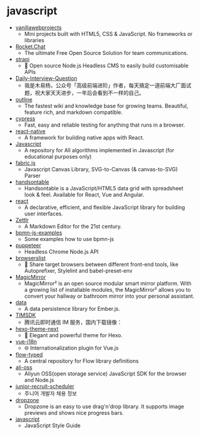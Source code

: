 # javascript
- [vanillawebprojects](https://github.com/bradtraversy/vanillawebprojects)
  - Mini projects built with HTML5, CSS & JavaScript. No frameworks or libraries
- [Rocket.Chat](https://github.com/RocketChat/Rocket.Chat)
  - The ultimate Free Open Source Solution for team communications.
- [strapi](https://github.com/strapi/strapi)
  - 🚀 Open source Node.js Headless CMS to easily build customisable APIs
- [Daily-Interview-Question](https://github.com/Advanced-Frontend/Daily-Interview-Question)
  - 我是木易杨，公众号「高级前端进阶」作者，每天搞定一道前端大厂面试题，祝大家天天进步，一年后会看到不一样的自己。
- [outline](https://github.com/outline/outline)
  - The fastest wiki and knowledge base for growing teams. Beautiful, feature rich, and markdown compatible.
- [cypress](https://github.com/cypress-io/cypress)
  - Fast, easy and reliable testing for anything that runs in a browser.
- [react-native](https://github.com/facebook/react-native)
  - A framework for building native apps with React.
- [Javascript](https://github.com/TheAlgorithms/Javascript)
  - A repository for All algorithms implemented in Javascript (for educational purposes only)
- [fabric.js](https://github.com/fabricjs/fabric.js)
  - Javascript Canvas Library, SVG-to-Canvas (& canvas-to-SVG) Parser
- [handsontable](https://github.com/handsontable/handsontable)
  - Handsontable is a JavaScript/HTML5 data grid with spreadsheet look & feel. Available for React, Vue and Angular.
- [react](https://github.com/facebook/react)
  - A declarative, efficient, and flexible JavaScript library for building user interfaces.
- [Zettlr](https://github.com/Zettlr/Zettlr)
  - A Markdown Editor for the 21st century.
- [bpmn-js-examples](https://github.com/bpmn-io/bpmn-js-examples)
  - Some examples how to use bpmn-js
- [puppeteer](https://github.com/puppeteer/puppeteer)
  - Headless Chrome Node.js API
- [browserslist](https://github.com/browserslist/browserslist)
  - 🦔 Share target browsers between different front-end tools, like Autoprefixer, Stylelint and babel-preset-env
- [MagicMirror](https://github.com/MichMich/MagicMirror)
  - MagicMirror² is an open source modular smart mirror platform. With a growing list of installable modules, the MagicMirror² allows you to convert your hallway or bathroom mirror into your personal assistant.
- [data](https://github.com/emberjs/data)
  - A data persistence library for Ember.js.
- [TIMSDK](https://github.com/tencentyun/TIMSDK)
  - 腾讯云即时通信 IM 服务，国内下载镜像：
- [hexo-theme-next](https://github.com/next-theme/hexo-theme-next)
  - 🎉 Elegant and powerful theme for Hexo.
- [vue-i18n](https://github.com/kazupon/vue-i18n)
  - 🌐 Internationalization plugin for Vue.js
- [flow-typed](https://github.com/flow-typed/flow-typed)
  - A central repository for Flow library definitions
- [ali-oss](https://github.com/ali-sdk/ali-oss)
  - Aliyun OSS(open storage service) JavaScript SDK for the browser and Node.js
- [junior-recruit-scheduler](https://github.com/jojoldu/junior-recruit-scheduler)
  - 주니어 개발자 채용 정보
- [dropzone](https://github.com/enyo/dropzone)
  - Dropzone is an easy to use drag'n'drop library. It supports image previews and shows nice progress bars.
- [javascript](https://github.com/airbnb/javascript)
  - JavaScript Style Guide
